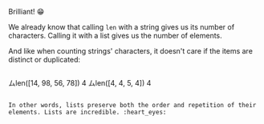 Brilliant! :grin:

We already know that calling `len` with a string gives us its number of characters. Calling it with a list gives us the number of elements. 

And like when counting strings' characters, it doesn't care if the items are distinct or duplicated:

 >``` python
ムlen([14, 98, 56, 78])
4
ムlen([4, 4, 5, 4])
4
```

In other words, lists preserve both the order and repetition of their elements. Lists are incredible. :heart_eyes:
